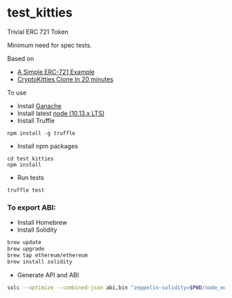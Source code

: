 # test_kitties
Trivial ERC 721 Token

Minimum need for spec tests.

Based on
- [A Simple ERC-721 Example](https://medium.com/coinmonks/a-simple-erc-721-example-c3f72b5aa19)
- [CryptoKitties Clone In 20 minutes](https://maksimivanov.com/posts/gradient-coin-tutorial/)


To use
- Install [Ganache](http://truffleframework.com/ganache/)
- Install latest [node (10.13.x LTS)](https://nodejs.org/en/)
- Install Truffle
```
npm install -g truffle
```
- Install npm packages
```
cd test_kitties
npm install
```
- Run tests
```
truffle test
```


### To export ABI:
- Install Homebrew
- Install Solidity
```bash
brew update
brew upgrade
brew tap ethereum/ethereum
brew install solidity
```
- Generate API and ABI
```bash
solc --optimize --combined-json abi,bin "zeppelin-solidity=$PWD/node_modules/zeppelin-solidity" contracts/TestKitties.sol -o build --overwrite
```

